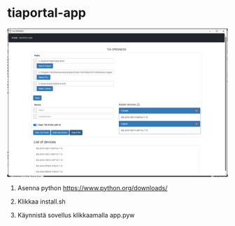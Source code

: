 # tiaportal-app

![Screenshot](app/static/images/app2.png)

1. Asenna python https://www.python.org/downloads/

2. Klikkaa install.sh

3. Käynnistä sovellus klikkaamalla app.pyw

